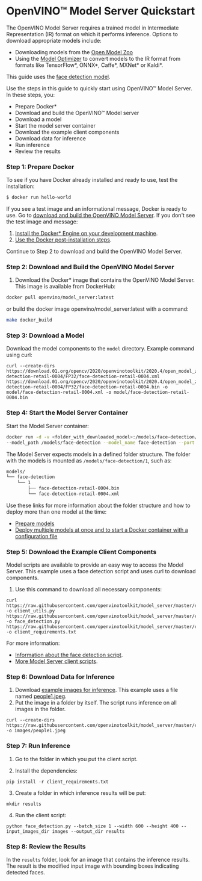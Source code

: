 # OpenVINO&trade; Model Server Quickstart

The OpenVINO Model Server requires a trained model in Intermediate Representation (IR) format on which it performs inference. Options to download appropriate models include:
 
- Downloading models from the [Open Model Zoo](https://download.01.org/opencv/2021/openvinotoolkit/2021.1/open_model_zoo/models_bin/)
- Using the [Model Optimizer](https://docs.openvinotoolkit.org/latest/_docs_MO_DG_Deep_Learning_Model_Optimizer_DevGuide.html) to convert models to the IR format from formats like TensorFlow*, ONNX*, Caffe*, MXNet* or Kaldi*.

This guide uses the [face detection model](https://download.01.org/opencv/2020/openvinotoolkit/2020.2/open_model_zoo/models_bin/3/face-detection-retail-0004/FP32/). 

Use the steps in this guide to quickly start using OpenVINO™ Model Server. In these steps, you:

- Prepare Docker*
- Download and build the OpenVINO™ Model server
- Download a model
- Start the model server container
- Download the example client components
- Download data for inference
- Run inference
- Review the results

### Step 1: Prepare Docker

To see if you have Docker already installed and ready to use, test the installation:

``` bash
$ docker run hello-world
``` 

If you see a test image and an informational message, Docker is ready to use. Go to [download and build the OpenVINO Model Server](#step-2-download-and-build-the-openvino-model-server). 
If you don't see the test image and message:

1. [Install the Docker* Engine on your development machine](https://docs.docker.com/engine/install/ubuntu/).
2. [Use the Docker post-installation steps](https://docs.docker.com/engine/install/linux-postinstall/).

Continue to Step 2 to download and build the OpenVINO Model Server.

### Step 2: Download and Build the OpenVINO Model Server

1. Download the Docker* image that contains the OpenVINO Model Server. This image is available from DockerHub:

```bash
docker pull openvino/model_server:latest
```
or build the docker image openvino/model_server:latest with a command:

```bash
make docker_build
```

### Step 3: Download a Model

Download the model components to the `model` directory. Example command using curl:

```
curl --create-dirs https://download.01.org/opencv/2020/openvinotoolkit/2020.4/open_model_zoo/models_bin/3/face-detection-retail-0004/FP32/face-detection-retail-0004.xml https://download.01.org/opencv/2020/openvinotoolkit/2020.4/open_model_zoo/models_bin/3/face-detection-retail-0004/FP32/face-detection-retail-0004.bin -o model/face-detection-retail-0004.xml -o model/face-detection-retail-0004.bin
```

### Step 4: Start the Model Server Container

Start the Model Server container:

```bash
docker run -d -v <folder_with_downloaded_model>:/models/face-detection/1 -p 9000:9000 openvino/model_server:latest \
--model_path /models/face-detection --model_name face-detection --port 9000 --log_level DEBUG --shape auto
```

The Model Server expects models in a defined folder structure. The folder with the models is mounted as `/models/face-detection/1`, such as:

```bash
models/
└── face-detection
	└── 1
		├── face-detection-retail-0004.bin
		└── face-detection-retail-0004.xml
``` 


Use these links for more information about the folder structure and how to deploy more than one model at the time: 
- [Prepare models](./models_repository.md#preparing-the-models-repository)
- [Deploy multiple models at once and to start a Docker container with a configuration file](./docker_container.md#step-3-start-the-docker-container)

### Step 5: Download the Example Client Components

Model scripts are available to provide an easy way to access the Model Server. This example uses a face detection script and uses curl to download components.

1. Use this command to download all necessary components:

```
curl https://raw.githubusercontent.com/openvinotoolkit/model_server/master/example_client/client_utils.py -o client_utils.py https://raw.githubusercontent.com/openvinotoolkit/model_server/master/example_client/face_detection.py -o face_detection.py  https://raw.githubusercontent.com/openvinotoolkit/model_server/master/example_client/client_requirements.txt -o client_requirements.txt
```

For more information:

- [Information about the face detection script](../example_client/face_detection.md). 
- [More Model Server client scripts](../example_client).


### Step 6: Download Data for Inference

1. Download [example images for inference](../example_client/images/people). This example uses a file named [people1.jpeg](../example_client/images/people/people1.jpeg). 
2. Put the image in a folder by itself. The script runs inference on all images in the folder.

```
curl --create-dirs https://raw.githubusercontent.com/openvinotoolkit/model_server/master/example_client/images/people/people1.jpeg -o images/people1.jpeg
```

### Step 7: Run Inference

1. Go to the folder in which you put the client script.

2. Install the dependencies:

```
pip install -r client_requirements.txt
```

3. Create a folder in which inference results will be put:

```
mkdir results
```

4. Run the client script:

```
python face_detection.py --batch_size 1 --width 600 --height 400 --input_images_dir images --output_dir results
```

### Step 8: Review the Results

In the `results` folder, look for an image that contains the inference results. 
The result is the modified input image with bounding boxes indicating detected faces.
